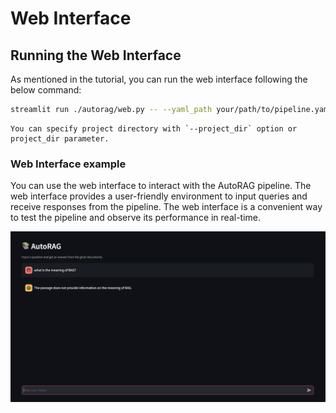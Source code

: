 # Web Interface

## Running the Web Interface
As mentioned in the tutorial, you can run the web interface following the below command:

```bash
streamlit run ./autorag/web.py -- --yaml_path your/path/to/pipeline.yaml
```

```{admonition} Want to specify project folder?
You can specify project directory with `--project_dir` option or project_dir parameter.
```

### Web Interface example

You can use the web interface to interact with the AutoRAG pipeline. The web interface provides a user-friendly environment to input queries and receive responses from the pipeline. The web interface is a convenient way to test the pipeline and observe its performance in real-time.


![Web Interface](../_static/web_interface.png)